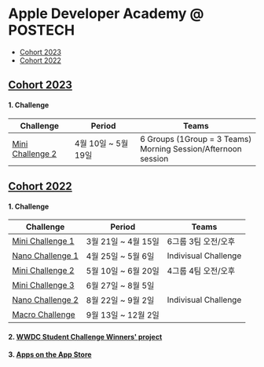# Apple Developer Academy @ POSTECH

- [Cohort 2023](#Cohort-2023)
- [Cohort 2022](#Cohort-2022)

## [Cohort 2023](https://github.com/orgs/DeveloperAcademy-POSTECH/teams/cohort2023)

#### 1. Challenge 

Challenge|Period|Teams
---|---|---
[Mini Challenge 2](https://github.com/DeveloperAcademy-POSTECH/.github/blob/main/2023Cohort/MiniChallenge2.md)|4월 10일 ~ 5월 19일| 6 Groups (1Group = 3 Teams)</br>Morning Session/Afternoon session

## [Cohort 2022](https://github.com/orgs/DeveloperAcademy-POSTECH/teams/cohort2022)
 
#### 1. Challenge 

Challenge|Period|Teams
---|---|---
[Mini Challenge 1](https://github.com/orgs/DeveloperAcademy-POSTECH/teams/minichallenge1_2022)|3월 21일 ~ 4월 15일|6그룹 3팀 오전/오후
[Nano Challenge 1](https://github.com/DeveloperAcademy-POSTECH/.github/blob/main/2022Cohort/Nano1.md)|4월 25일 ~ 5월 6일|Indivisual Challenge
[Mini Challenge 2](https://github.com/orgs/DeveloperAcademy-POSTECH/teams/minichallenge2_2022)|5월 10일 ~ 6월 20일|4그룹 4팀 오전/오후
[Mini Challenge 3](https://github.com/orgs/DeveloperAcademy-POSTECH/teams/minichallenge3_2022)|6월 27일 ~ 8월 5일|
[Nano Challenge 2](https://github.com/DeveloperAcademy-POSTECH/.github/blob/main/2022Cohort/Nano2.md)|8월 22일 ~ 9월 2일|Indivisual Challenge
[Macro Challenge](https://github.com/orgs/DeveloperAcademy-POSTECH/teams/macrochallenge_2022)|9월 13일 ~ 12월 2일|

#### 2. [WWDC Student Challenge Winners' project](https://github.com/DeveloperAcademy-POSTECH/.github/blob/main/2022Cohort/WWDCStudentWinners.md)

#### 3. [Apps on the App Store](https://github.com/DeveloperAcademy-POSTECH/.github/blob/main/2022Cohort/AppsOnStore.md)
